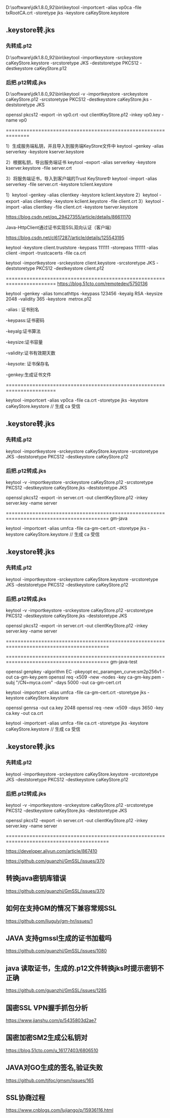 


D:\software\jdk1.8.0_92\bin\keytool -importcert -alias vp0ca -file txRootCA.crt -storetype jks -keystore caKeyStore.keystore

## .keystore转.jks

### 先转成.p12
D:\software\jdk1.8.0_92\bin\keytool -importkeystore -srckeystore caKeyStore.keystore -srcstoretype JKS -deststoretype PKCS12 -destkeystore caKeyStore.p12

### 后把.p12转成.jks
D:\software\jdk1.8.0_92\bin\keytool -v -importkeystore -srckeystore caKeyStore.p12 -srcstoretype PKCS12 -destkeystore caKeyStore.jks -deststoretype JKS


openssl pkcs12 -export -in vp0.crt -out clientKeyStore.p12 -inkey vp0.key -name vp0



==============================================================

1）生成服务端私钥，并且导入到服务端KeyStore文件中
keytool -genkey -alias serverkey -keystore kserver.keystore


2）根据私钥，导出服务端证书
keytool -export -alias serverkey -keystore kserver.keystore -file server.crt


3）将服务端证书，导入到客户端的Trust KeyStore中
keytool -import -alias serverkey -file server.crt -keystore tclient.keystore


1）keytool -genkey -alias clientkey -keystore kclient.keystore
2）keytool -export -alias clientkey -keystore kclient.keystore -file client.crt
3）keytool -import -alias clientkey -file client.crt -keystore tserver.keystore



https://blog.csdn.net/qq_29427355/article/details/86611170

Java-HttpClient通过证书实现SSL双向认证（客户端）

https://blog.csdn.net/cl617287/article/details/125543195



keytool -keystore client.truststore -keypass 111111 -storepass 111111 -alias client -import -trustcacerts -file ca.crt

keytool -importkeystore -srckeystore client.keystore -srcstoretype JKS -deststoretype PKCS12 -destkeystore client.p12

=======================================================================
https://blog.51cto.com/remotedev/5750136

keytool -genkey -alias tomcathttps -keypass 123456 -keyalg RSA -keysize 2048 -validity 365 -keystore  metrox.p12

-alias : 证书别名

-keypass:证书密码

-keyalg:证书算法

-keysize:证书容量

-validity:证书有效期天数

-keysote: 证书保存名

-genkey:生成证书文件

=======================================================================




keytool -importcert -alias vp0ca -file ca.crt -storetype jks -keystore caKeyStore.keystore // 生成 ca 受信

## .keystore转.jks

### 先转成.p12
keytool -importkeystore -srckeystore caKeyStore.keystore -srcstoretype JKS -deststoretype PKCS12 -destkeystore caKeyStore.p12

### 后把.p12转成.jks
keytool -v -importkeystore -srckeystore caKeyStore.p12 -srcstoretype PKCS12 -destkeystore caKeyStore.jks -deststoretype JKS


openssl pkcs12 -export -in server.crt -out clientKeyStore.p12 -inkey server.key -name server


=========================================================================================
gm-java

keytool -importcert -alias umfca -file ca-gm-cert.crt -storetype jks -keystore caKeyStore.keystore // 生成 ca 受信

## .keystore转.jks

### 先转成.p12
keytool -importkeystore -srckeystore caKeyStore.keystore -srcstoretype JKS -deststoretype PKCS12 -destkeystore caKeyStore.p12

### 后把.p12转成.jks
keytool -v -importkeystore -srckeystore caKeyStore.p12 -srcstoretype PKCS12 -destkeystore caKeyStore.jks -deststoretype JKS


openssl pkcs12 -export -in server.crt -out clientKeyStore.p12 -inkey server.key -name server


=========================================================================================

=========================================================================================
gm-java-test


openssl genpkey -algorithm EC -pkeyopt ec_paramgen_curve:sm2p256v1 -out ca-gm-key.pem
openssl req -x509 -new -nodes -key ca-gm-key.pem -subj "/CN=myca.com" -days 5000 -out ca-gm-cert.crt

keytool -importcert -alias umfca -file ca-gm-cert.crt -storetype jks -keystore caKeyStore.keystore


openssl genrsa -out ca.key 2048
openssl req -new -x509 -days 3650 -key ca.key -out ca.crt


keytool -importcert -alias umfca -file ca.crt -storetype jks -keystore caKeyStore.keystore // 生成 ca 受信

## .keystore转.jks

### 先转成.p12
keytool -importkeystore -srckeystore caKeyStore.keystore -srcstoretype JKS -deststoretype PKCS12 -destkeystore caKeyStore.p12

### 后把.p12转成.jks
keytool -v -importkeystore -srckeystore caKeyStore.p12 -srcstoretype PKCS12 -destkeystore caKeyStore.jks -deststoretype JKS


openssl pkcs12 -export -in server.crt -out clientKeyStore.p12 -inkey server.key -name server


=========================================================================================

https://developer.aliyun.com/article/867410


https://github.com/guanzhi/GmSSL/issues/370

## 转换java密钥库错误
https://github.com/guanzhi/GmSSL/issues/370

## 如何在支持GM的情况下兼容常规SSL
https://github.com/liuguly/gm-hr/issues/1

## JAVA 支持gmssl生成的证书加载吗
https://github.com/guanzhi/GmSSL/issues/1080

## java 读取证书，生成的.p12文件转换jks时提示密钥不正确
https://github.com/guanzhi/GmSSL/issues/1285

## 国密SSL VPN握手抓包分析
https://www.jianshu.com/p/5435803d2ae7

## 国密加密SM2生成公私钥对
https://blog.51cto.com/u_16177403/6806510

## JAVA对GO生成的签名,验证失败
https://github.com/tjfoc/gmsm/issues/165

## SSL协商过程
https://www.cnblogs.com/lujiango/p/15936116.html
